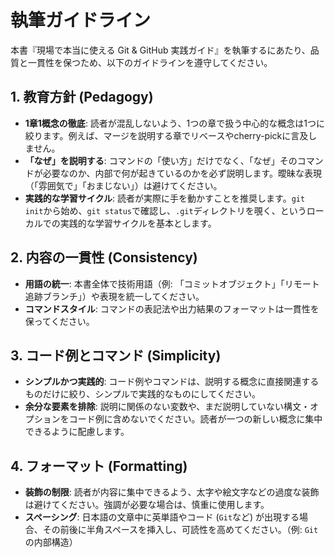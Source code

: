 # 執筆ガイドライン

本書『現場で本当に使える Git & GitHub 実践ガイド』を執筆するにあたり、品質と一貫性を保つため、以下のガイドラインを遵守してください。

## 1. 教育方針 (Pedagogy)

- **1章1概念の徹底**: 読者が混乱しないよう、1つの章で扱う中心的な概念は1つに絞ります。例えば、マージを説明する章でリベースやcherry-pickに言及しません。
- **「なぜ」を説明する**: コマンドの「使い方」だけでなく、「なぜ」そのコマンドが必要なのか、内部で何が起きているのかを必ず説明します。曖昧な表現（「雰囲気で」「おまじない」）は避けてください。
- **実践的な学習サイクル**: 読者が実際に手を動かすことを推奨します。`git init`から始め、`git status`で確認し、`.git`ディレクトリを覗く、というローカルでの実践的な学習サイクルを基本とします。

## 2. 内容の一貫性 (Consistency)

- **用語の統一**: 本書全体で技術用語（例: 「コミットオブジェクト」「リモート追跡ブランチ」）や表現を統一してください。
- **コマンドスタイル**: コマンドの表記法や出力結果のフォーマットは一貫性を保ってください。

## 3. コード例とコマンド (Simplicity)

- **シンプルかつ実践的**: コード例やコマンドは、説明する概念に直接関連するものだけに絞り、シンプルで実践的なものにしてください。
- **余分な要素を排除**: 説明に関係のない変数や、まだ説明していない構文・オプションをコード例に含めないでください。読者が一つの新しい概念に集中できるように配慮します。

## 4. フォーマット (Formatting)

- **装飾の制限**: 読者が内容に集中できるよう、太字や絵文字などの過度な装飾は避けてください。強調が必要な場合は、慎重に使用します。
- **スペーシング**: 日本語の文章中に英単語やコード (`Git`など) が出現する場合、その前後に半角スペースを挿入し、可読性を高めてください。（例: `Git` の内部構造）
